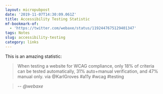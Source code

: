 ```yaml
---
layout: micropubpost
date: '2019-11-07T14:30:09.061Z'
title: Accessibility Testing Statistic
mf-bookmark-of:
  - 'https://twitter.com/webaxe/status/1192447675129401347'
tags: Notes
slug: accessibility-testing
category: links
---
```

This is an amazing statistic:

> When testing a website for WCAG compliance, only 18% of criteria can be tested automatically, 31% auto+manual verification, and 47% manual only. via @KarlGroves #a11y #wcag #testing

> -- <cite>@webaxe</cite>
